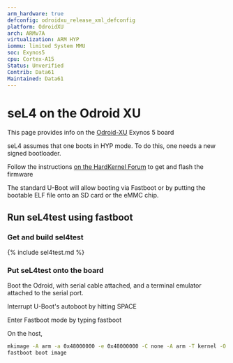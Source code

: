 ```yaml
---
arm_hardware: true
defconfig: odroidxu_release_xml_defconfig
platform: OdroidXU
arch: ARMv7A
virtualization: ARM HYP
iommu: limited System MMU
soc: Exynos5
cpu: Cortex-A15
Status: Unverified
Contrib: Data61
Maintained: Data61
---
```

# seL4 on the Odroid XU


This page provides info on the
[Odroid-XU](http://www.hardkernel.com/main/products/prdt_info.php?g_code=G137510300620)
Exynos 5 board

seL4 assumes that one boots in HYP mode. To do this, one needs a new
signed bootloader.

Follow the instructions
[on the HardKernel Forum](http://forum.odroid.com/viewtopic.php?f=64&t=2778&sid=be659cc75c16e1ecf436075e3c548003&start=60#p33805) to get and flash the firmware

The standard U-Boot will allow booting via Fastboot or by putting the
bootable ELF file onto an SD card or the eMMC chip.

## Run seL4test using fastboot
### Get and build sel4test

{% include sel4test.md %}

### Put seL4test onto the board
 Boot the Odroid, with serial cable
attached, and a terminal emulator attached to the serial port.

Interrupt U-Boot's autoboot by hitting SPACE

Enter Fastboot mode by typing fastboot

On the host,
```bash
mkimage -A arm -a 0x48000000 -e 0x48000000 -C none -A arm -T kernel -O qnx -d images/sel4test-driver-image-arm-exynos5 image
fastboot boot image
```
